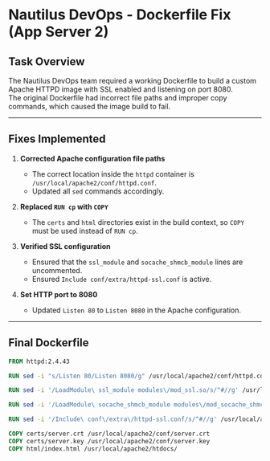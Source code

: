 # Nautilus DevOps - Dockerfile Fix (App Server 2)

## Task Overview
The Nautilus DevOps team required a working Dockerfile to build a custom Apache HTTPD image with SSL enabled and listening on port 8080.  
The original Dockerfile had incorrect file paths and improper copy commands, which caused the image build to fail.

---

## Fixes Implemented

1. **Corrected Apache configuration file paths**
   - The correct location inside the `httpd` container is `/usr/local/apache2/conf/httpd.conf`.
   - Updated all `sed` commands accordingly.

2. **Replaced `RUN cp` with `COPY`**
   - The `certs` and `html` directories exist in the build context, so `COPY` must be used instead of `RUN cp`.

3. **Verified SSL configuration**
   - Ensured that the `ssl_module` and `socache_shmcb_module` lines are uncommented.
   - Ensured `Include conf/extra/httpd-ssl.conf` is active.

4. **Set HTTP port to 8080**
   - Updated `Listen 80` to `Listen 8080` in the Apache configuration.

---

## Final Dockerfile

```dockerfile
FROM httpd:2.4.43

RUN sed -i "s/Listen 80/Listen 8080/g" /usr/local/apache2/conf/httpd.conf

RUN sed -i '/LoadModule\ ssl_module modules\/mod_ssl.so/s/^#//g' /usr/local/apache2/conf/httpd.conf

RUN sed -i '/LoadModule\ socache_shmcb_module modules\/mod_socache_shmcb.so/s/^#//g' /usr/local/apache2/conf/httpd.conf

RUN sed -i '/Include\ conf\/extra\/httpd-ssl.conf/s/^#//g' /usr/local/apache2/conf/httpd.conf

COPY certs/server.crt /usr/local/apache2/conf/server.crt
COPY certs/server.key /usr/local/apache2/conf/server.key
COPY html/index.html /usr/local/apache2/htdocs/
